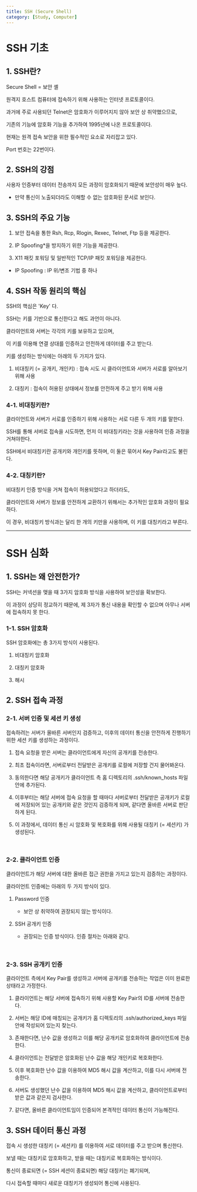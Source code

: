 ```yaml
---
title: SSH (Secure Shell)
category: [Study, Computer]
---
```


# SSH 기초

 

## 1. SSH란?

Secure Shell = 보안 셸

원격지 호스트 컴퓨터에 접속하기 위해 사용하는 인터넷 프로토콜이다.

과거에 주로 사용되던 Telnet은 암호화가 이루어지지 않아 보안 상 취약했으므로,

기존의 기능에 암호화 기능을 추가하여 1995년에 나온 프로토콜이다.

현재는 원격 접속 보안을 위한 필수적인 요소로 자리잡고 있다.

Port 번호는 22번이다.

 

## 2. SSH의 강점

사용자 인증부터 데이터 전송까지 모든 과정이 암호화되기 때문에 보안성이 매우 높다.

- 만약 통신이 노출되더라도 이해할 수 없는 암호화된 문서로 보인다.

 

## 3. SSH의 주요 기능

1. 보안 접속을 통한 Rsh, Rcp, Rlogin, Rexec, Telnet, Ftp 등을 제공한다.

1. IP Spoofing*을 방지하기 위한 기능을 제공한다.

1. X11 패킷 포워딩 및 일반적인 TCP/IP 패킷 포워딩을 제공한다.

- IP Spoofing : IP 위/변조 기법 중 하나

 

## 4. SSH 작동 원리의 핵심

SSH의 핵심은 'Key' 다.

SSH는 키를 기반으로 통신한다고 해도 과언이 아니다.

클라이언트와 서버는 각각의 키를 보유하고 있으며,

이 키를 이용해 연결 상대를 인증하고 안전하게 데이터를 주고 받는다.

키를 생성하는 방식에는 아래의 두 가지가 있다.

1. 비대칭키 (= 공개키, 개인키) : 접속 시도 시 클라이언트와 서버가 서로를 알아보기 위해 사용

2. 대칭키 : 접속이 허용된 상태에서 정보를 안전하게 주고 받기 위해 사용

 

### 4-1. 비대칭키란?

클라이언트와 서버가 서로를 인증하기 위해 사용하는 서로 다른 두 개의 키를 말한다.

SSH를 통해 서버로 접속을 시도하면, 먼저 이 비대칭키라는 것을 사용하여 인증 과정을 거쳐야한다.

SSH에서 비대칭키란 공개키와 개인키를 뜻하며, 이 둘은 묶어서 Key Pair라고도 불린다.

 

### 4-2. 대칭키란?

비대칭키 인증 방식을 거쳐 접속이 허용되었다고 하더라도,

클라이언트와 서버가 정보를 안전하게 교환하기 위해서는 추가적인 암호화 과정이 필요하다.

이 경우, 비대칭키 방식과는 달리 한 개의 키만을 사용하며, 이 키를 대칭키라고 부른다.


---


# SSH 심화

 

## 1. SSH는 왜 안전한가?

SSH는 커넥션을 맺을 때 3가지 암호화 방식을 사용하여 보안성을 확보한다.

이 과정이 상당히 정교하기 때문에, 제 3자가 통신 내용을 확인할 수 없으며 아무나 서버에 접속하지 못 한다.

 

### 1-1. SSH 암호화

SSH 암호화에는 총 3가지 방식이 사용된다.

1. 비대칭키 암호화

2. 대칭키 암호화

3. 해시

 

## 2. SSH 접속 과정

 

### 2-1. 서버 인증 및 세션 키 생성

접속하려는 서버가 올바른 서버인지 검증하고, 이후의 데이터 통신을 안전하게 진행하기 위한 세션 키를 생성하는 과정이다.

1. 접속 요청을 받은 서버는 클라이언트에게 자신의 공개키를 전송한다.

2. 최초 접속이라면, 서버로부터 전달받은 공개키를 로컬에 저장할 건지 물어봐온다.

3. 동의한다면 해당 공개키가 클라이언트 측 홈 디렉토리의 .ssh/known_hosts 파일 안에 추가된다.

4. 이후부터는 해당 서버에 접속 요청을 할 때마다 서버로부터 전달받은 공개키가 로컬에 저장되어 있는 공개키와 같은 것인지 검증하게 되며, 같다면 올바른 서버로 판단하게 된다.

5. 이 과정에서, 데이터 통신 시 암호화 및 복호화를 위해 사용될 대칭키 (= 세션키) 가 생성된다.

<br>

### 2-2. 클라이언트 인증

클라이언트가 해당 서버에 대한 올바른 접근 권한을 가지고 있는지 검증하는 과정이다.

클라이언트 인증에는 아래의 두 가지 방식이 있다.

 

1. Password 인증

    - 보안 상 취약하여 권장되지 않는 방식이다.

2. SSH 공개키 인증

    - 권장되는 인증 방식이다. 인증 절차는 아래와 같다.

<br>

### 2-3. SSH 공개키 인증

클라이언트 측에서 Key Pair를 생성하고 서버에 공개키를 전송하는 작업은 이미 완료한 상태라고 가정한다.

1. 클라이언트는 해당 서버에 접속하기 위해 사용할 Key Pair의 ID를 서버에 전송한다.

1. 서버는 해당 ID에 매칭되는 공개키가 홈 디렉토리의 .ssh/authorized_keys 파일 안에 작성되어 있는지 찾는다.

1. 존재한다면, 난수 값을 생성하고 이를 해당 공개키로 암호화하여 클라이언트에 전송한다.

1. 클라이언트는 전달받은 암호화된 난수 값을 해당 개인키로 복호화한다.

1. 이후 복호화한 난수 값을 이용하여 MD5 해시 값을 계산하고, 이를 다시 서버에 전송한다.

1. 서버도 생성했던 난수 값을 이용하여 MD5 해시 값을 계산하고, 클라이언트로부터 받은 값과 같은지 검사한다.

1. 같다면, 올바른 클라이언트임이 인증되어 본격적인 데이터 통신이 가능해진다.

 

## 3. SSH 데이터 통신 과정

접속 시 생성한 대칭키 (= 세션키) 를 이용하여 서로 데이터를 주고 받으며 통신한다.

보낼 때는 대칭키로 암호화하고, 받을 때는 대칭키로 복호화하는 방식이다.

통신이 종료되면 (= SSH 세션이 종료되면) 해당 대칭키는 폐기되며,

다시 접속할 때마다 새로운 대칭키가 생성되어 통신에 사용된다.